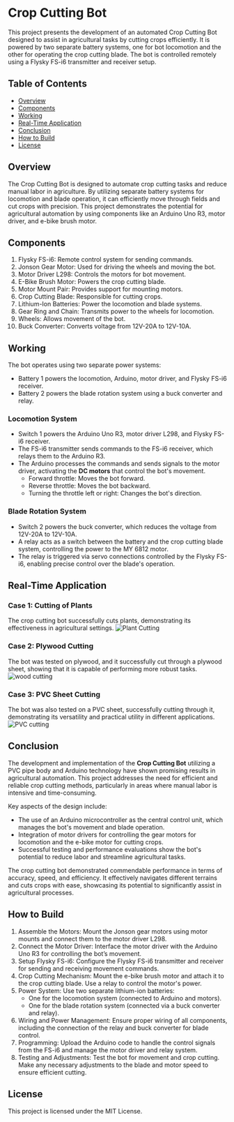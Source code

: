 # Crop Cutting Bot

This project presents the development of an automated Crop Cutting Bot designed to assist in agricultural tasks by cutting crops efficiently. It is powered by two separate battery systems, one for bot locomotion and the other for operating the crop cutting blade. The bot is controlled remotely using a Flysky FS-i6 transmitter and receiver setup.

## Table of Contents
- [Overview](#overview)
- [Components](#components)
- [Working](#working)
- [Real-Time Application](#real-time-application)
- [Conclusion](#conclusion)
- [How to Build](#how-to-build)
- [License](#license)

## Overview

The Crop Cutting Bot is designed to automate crop cutting tasks and reduce manual labor in agriculture. By utilizing separate battery systems for locomotion and blade operation, it can efficiently move through fields and cut crops with precision. This project demonstrates the potential for agricultural automation by using components like an Arduino Uno R3, motor driver, and e-bike brush motor.

## Components

1. Flysky FS-i6: Remote control system for sending commands.
2. Jonson Gear Motor: Used for driving the wheels and moving the bot.
3. Motor Driver L298: Controls the motors for bot movement.
4. E-Bike Brush Motor: Powers the crop cutting blade.
5. Motor Mount Pair: Provides support for mounting motors.
6. Crop Cutting Blade: Responsible for cutting crops.
7. Lithium-Ion Batteries: Power the locomotion and blade systems.
8. Gear Ring and Chain: Transmits power to the wheels for locomotion.
9. Wheels: Allows movement of the bot.
10. Buck Converter: Converts voltage from 12V-20A to 12V-10A.

## Working

The bot operates using two separate power systems:
- Battery 1 powers the locomotion, Arduino, motor driver, and Flysky FS-i6 receiver.
- Battery 2 powers the blade rotation system using a buck converter and relay.

### Locomotion System
- Switch 1 powers the Arduino Uno R3, motor driver L298, and Flysky FS-i6 receiver.
- The FS-i6 transmitter sends commands to the FS-i6 receiver, which relays them to the Arduino R3.
- The Arduino processes the commands and sends signals to the motor driver, activating the **DC motors** that control the bot's movement.
  - Forward throttle: Moves the bot forward.
  - Reverse throttle: Moves the bot backward.
  - Turning the throttle left or right: Changes the bot's direction.

### Blade Rotation System
- Switch 2 powers the buck converter, which reduces the voltage from 12V-20A to 12V-10A.
- A relay acts as a switch between the battery and the crop cutting blade system, controlling the power to the MY 6812 motor.
- The relay is triggered via servo connections controlled by the Flysky FS-i6, enabling precise control over the blade's operation.

## Real-Time Application

### Case 1: Cutting of Plants
The crop cutting bot successfully cuts plants, demonstrating its effectiveness in agricultural settings.
![Plant Cutting](https://github.com/user-attachments/assets/7760e8f3-06b2-4969-8074-ca48624e5161)

### Case 2: Plywood Cutting
The bot was tested on plywood, and it successfully cut through a plywood sheet, showing that it is capable of performing more robust tasks.
![wood cutting](https://github.com/user-attachments/assets/3ddd7ecd-e14a-477a-b724-2831cab758ae)

### Case 3: PVC Sheet Cutting
The bot was also tested on a PVC sheet, successfully cutting through it, demonstrating its versatility and practical utility in different applications.
![PVC cutting](https://github.com/user-attachments/assets/227d24f7-7e11-4dbe-8eb1-68dbe09a9b14)

## Conclusion

The development and implementation of the **Crop Cutting Bot** utilizing a PVC pipe body and Arduino technology have shown promising results in agricultural automation. This project addresses the need for efficient and reliable crop cutting methods, particularly in areas where manual labor is intensive and time-consuming.

Key aspects of the design include:
- The use of an Arduino microcontroller as the central control unit, which manages the bot's movement and blade operation.
- Integration of motor drivers for controlling the gear motors for locomotion and the e-bike motor for cutting crops.
- Successful testing and performance evaluations show the bot's potential to reduce labor and streamline agricultural tasks.

The crop cutting bot demonstrated commendable performance in terms of accuracy, speed, and efficiency. It effectively navigates different terrains and cuts crops with ease, showcasing its potential to significantly assist in agricultural processes.

## How to Build

1. Assemble the Motors: Mount the Jonson gear motors using motor mounts and connect them to the motor driver L298.
2. Connect the Motor Driver: Interface the motor driver with the Arduino Uno R3 for controlling the bot’s movement.
3. Setup Flysky FS-i6: Configure the Flysky FS-i6 transmitter and receiver for sending and receiving movement commands.
4. Crop Cutting Mechanism: Mount the e-bike brush motor and attach it to the crop cutting blade. Use a relay to control the motor's power.
5. Power System: Use two separate lithium-ion batteries:
   - One for the locomotion system (connected to Arduino and motors).
   - One for the blade rotation system (connected via a buck converter and relay).
6. Wiring and Power Management: Ensure proper wiring of all components, including the connection of the relay and buck converter for blade control.
7. Programming: Upload the Arduino code to handle the control signals from the FS-i6 and manage the motor driver and relay system.
8. Testing and Adjustments: Test the bot for movement and crop cutting. Make any necessary adjustments to the blade and motor speed to ensure efficient cutting.

## License

This project is licensed under the MIT License. 
